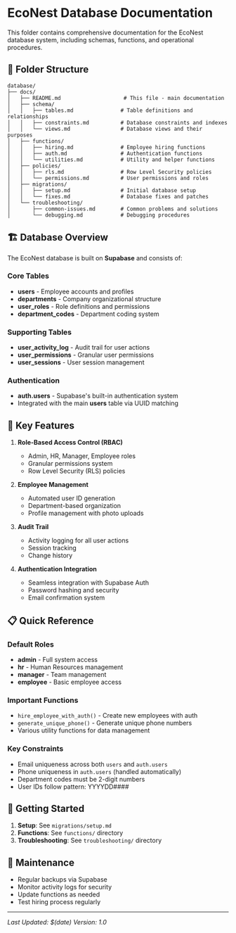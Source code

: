 # EcoNest Database Documentation

This folder contains comprehensive documentation for the EcoNest database system, including schemas, functions, and operational procedures.

## 📁 Folder Structure

```
database/
├── docs/
│   ├── README.md                    # This file - main documentation
│   ├── schema/
│   │   ├── tables.md               # Table definitions and relationships
│   │   ├── constraints.md          # Database constraints and indexes
│   │   └── views.md                # Database views and their purposes
│   ├── functions/
│   │   ├── hiring.md               # Employee hiring functions
│   │   ├── auth.md                 # Authentication functions
│   │   └── utilities.md            # Utility and helper functions
│   ├── policies/
│   │   ├── rls.md                  # Row Level Security policies
│   │   └── permissions.md          # User permissions and roles
│   ├── migrations/
│   │   ├── setup.md                # Initial database setup
│   │   └── fixes.md                # Database fixes and patches
│   └── troubleshooting/
│       ├── common-issues.md        # Common problems and solutions
│       └── debugging.md            # Debugging procedures
```

## 🏗️ Database Overview

The EcoNest database is built on **Supabase** and consists of:

### Core Tables
- **users** - Employee accounts and profiles
- **departments** - Company organizational structure
- **user_roles** - Role definitions and permissions
- **department_codes** - Department coding system

### Supporting Tables
- **user_activity_log** - Audit trail for user actions
- **user_permissions** - Granular user permissions
- **user_sessions** - User session management

### Authentication
- **auth.users** - Supabase's built-in authentication system
- Integrated with the main **users** table via UUID matching

## 🔑 Key Features

1. **Role-Based Access Control (RBAC)**
   - Admin, HR, Manager, Employee roles
   - Granular permissions system
   - Row Level Security (RLS) policies

2. **Employee Management**
   - Automated user ID generation
   - Department-based organization
   - Profile management with photo uploads

3. **Audit Trail**
   - Activity logging for all user actions
   - Session tracking
   - Change history

4. **Authentication Integration**
   - Seamless integration with Supabase Auth
   - Password hashing and security
   - Email confirmation system

## 📋 Quick Reference

### Default Roles
- **admin** - Full system access
- **hr** - Human Resources management
- **manager** - Team management
- **employee** - Basic employee access

### Important Functions
- `hire_employee_with_auth()` - Create new employees with auth
- `generate_unique_phone()` - Generate unique phone numbers
- Various utility functions for data management

### Key Constraints
- Email uniqueness across both `users` and `auth.users`
- Phone uniqueness in `auth.users` (handled automatically)
- Department codes must be 2-digit numbers
- User IDs follow pattern: YYYYDD####

## 🚀 Getting Started

1. **Setup**: See `migrations/setup.md`
2. **Functions**: See `functions/` directory
3. **Troubleshooting**: See `troubleshooting/` directory

## 🔧 Maintenance

- Regular backups via Supabase
- Monitor activity logs for security
- Update functions as needed
- Test hiring process regularly

---

*Last Updated: $(date)*
*Version: 1.0* 
